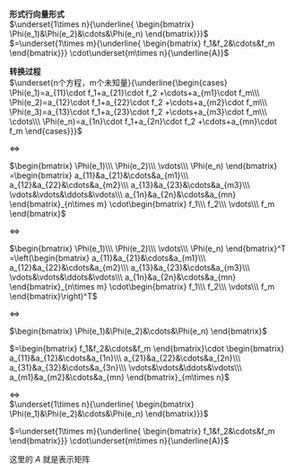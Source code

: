 **形式行向量形式**    
 $\underset{1\times n}{\underline{    
\begin{bmatrix}    
\Phi(e_1)&\Phi(e_2)&\cdots&\Phi(e_n)    
\end{bmatrix}}}$     
 $=\underset{1\times m}{\underline{    
\begin{bmatrix}    
f_1&f_2&\cdots&f_m    
\end{bmatrix}}}    
\cdot\underset{m\times n}{\underline{A}}$     
    
**转换过程**    
 $\underset{n个方程，m个未知量}{\underline{\begin{cases}    
\Phi(e_1)=a_{11}\cdot f_1+a_{21}\cdot f_2    
+\cdots+a_{m1}\cdot f_m\\\     
\Phi(e_2)=a_{12}\cdot f_1+a_{22}\cdot f_2    
+\cdots+a_{m2}\cdot f_m\\\     
\Phi(e_3)=a_{13}\cdot f_1+a_{23}\cdot f_2    
+\cdots+a_{m3}\cdot f_m\\\     
\cdots\\\     
\Phi(e_n)=a_{1n}\cdot f_1+a_{2n}\cdot f_2    
+\cdots+a_{mn}\cdot f_m    
\end{cases}}}$     
    
 $\Leftrightarrow$     
    
 $\begin{bmatrix}    
\Phi(e_1)\\\ \Phi(e_2)\\\ \vdots\\\ \Phi(e_n)    
\end{bmatrix}    
=\begin{bmatrix}    
a_{11}&a_{21}&\cdots&a_{m1}\\\     
a_{12}&a_{22}&\cdots&a_{m2}\\\     
a_{13}&a_{23}&\cdots&a_{m3}\\\     
\vdots&\vdots&\ddots&\vdots\\\     
a_{1n}&a_{2n}&\cdots&a_{mn}    
\end{bmatrix}_{n\times m}    
\cdot\begin{bmatrix}    
f_1\\\ f_2\\\ \vdots\\\ f_m    
\end{bmatrix}$     
    
 $\Leftrightarrow$     
    
 $\begin{bmatrix}    
\Phi(e_1)\\\ \Phi(e_2)\\\ \vdots\\\ \Phi(e_n)    
\end{bmatrix}^T    
=\left(\begin{bmatrix}    
a_{11}&a_{21}&\cdots&a_{m1}\\\     
a_{12}&a_{22}&\cdots&a_{m2}\\\     
a_{13}&a_{23}&\cdots&a_{m3}\\\     
\vdots&\vdots&\ddots&\vdots\\\     
a_{1n}&a_{2n}&\cdots&a_{mn}    
\end{bmatrix}_{n\times m}    
\cdot\begin{bmatrix}    
f_1\\\ f_2\\\ \vdots\\\ f_m    
\end{bmatrix}\right)^T$     
    
 $\Leftrightarrow$     
    
 $\begin{bmatrix}    
\Phi(e_1)&\Phi(e_2)&\cdots&\Phi(e_n)    
\end{bmatrix}$     
    
 $=\begin{bmatrix}    
f_1&f_2&\cdots&f_m    
\end{bmatrix}\cdot    
\begin{bmatrix}    
a_{11}&a_{12}&\cdots&a_{1n}\\\     
a_{21}&a_{22}&\cdots&a_{2n}\\\     
a_{31}&a_{32}&\cdots&a_{3n}\\\     
\vdots&\vdots&\ddots&\vdots\\\     
a_{m1}&a_{m2}&\cdots&a_{mn}    
\end{bmatrix}_{m\times n}$     
    
 $\Leftrightarrow$     
 $\underset{1\times n}{\underline{    
\begin{bmatrix}    
\Phi(e_1)&\Phi(e_2)&\cdots&\Phi(e_n)    
\end{bmatrix}}}$     
    
 $=\underset{1\times m}{\underline{    
\begin{bmatrix}    
f_1&f_2&\cdots&f_m    
\end{bmatrix}}}    
\cdot\underset{m\times n}{\underline{A}}$     
    
这里的 $A$ 就是表示矩阵    
